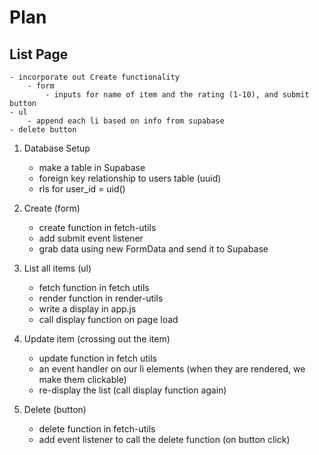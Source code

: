 # Plan

## List Page

    - incorporate out Create functionality
        - form
            - inputs for name of item and the rating (1-10), and submit button
    - ul
        - append each li based on info from supabase
    - delete button

1. Database Setup

    - make a table in Supabase
    - foreign key relationship to users table (uuid)
    - rls for user_id = uid()

2. Create (form)

    - create function in fetch-utils
    - add submit event listener
    - grab data using new FormData and send it to Supabase

3. List all items (ul)

    - fetch function in fetch utils
    - render function in render-utils
    - write a display in app.js
    - call display function on page load

4. Update item
   (crossing out the item)

    - update function in fetch utils
    - an event handler on our li elements (when they are rendered, we make them clickable)
    - re-display the list (call display function again)

5. Delete (button)

    - delete function in fetch-utils
    - add event listener to call the delete function (on button click)

    <!-- imported from madden's demo :) -->

